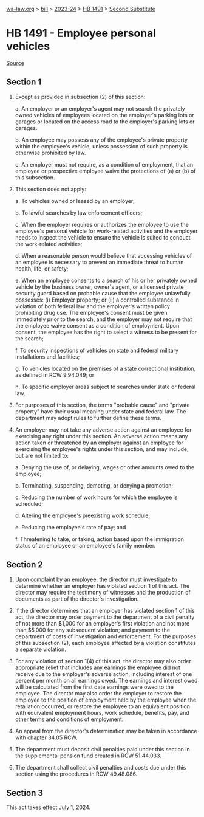 [wa-law.org](/) > [bill](/bill/) > [2023-24](/bill/2023-24/) > [HB 1491](/bill/2023-24/hb/1491/) > [Second Substitute](/bill/2023-24/hb/1491/S2/)

# HB 1491 - Employee personal vehicles

[Source](http://lawfilesext.leg.wa.gov/biennium/2023-24/Pdf/Bills/House%20Bills/1491-S2.pdf)

## Section 1
1. Except as provided in subsection (2) of this section:

    a. An employer or an employer's agent may not search the privately owned vehicles of employees located on the employer's parking lots or garages or located on the access road to the employer's parking lots or garages.

    b. An employee may possess any of the employee's private property within the employee's vehicle, unless possession of such property is otherwise prohibited by law.

    c. An employer must not require, as a condition of employment, that an employee or prospective employee waive the protections of (a) or (b) of this subsection.

2. This section does not apply:

    a. To vehicles owned or leased by an employer;

    b. To lawful searches by law enforcement officers;

    c. When the employer requires or authorizes the employee to use the employee's personal vehicle for work-related activities and the employer needs to inspect the vehicle to ensure the vehicle is suited to conduct the work-related activities;

    d. When a reasonable person would believe that accessing vehicles of an employee is necessary to prevent an immediate threat to human health, life, or safety;

    e. When an employee consents to a search of his or her privately owned vehicle by the business owner, owner's agent, or a licensed private security guard based on probable cause that the employee unlawfully possesses: (i) Employer property; or (ii) a controlled substance in violation of both federal law and the employer's written policy prohibiting drug use. The employee's consent must be given immediately prior to the search, and the employer may not require that the employee waive consent as a condition of employment. Upon consent, the employee has the right to select a witness to be present for the search;

    f. To security inspections of vehicles on state and federal military installations and facilities;

    g. To vehicles located on the premises of a state correctional institution, as defined in RCW 9.94.049; or

    h. To specific employer areas subject to searches under state or federal law.

3. For purposes of this section, the terms "probable cause" and "private property" have their usual meaning under state and federal law. The department may adopt rules to further define these terms.

4. An employer may not take any adverse action against an employee for exercising any right under this section. An adverse action means any action taken or threatened by an employer against an employee for exercising the employee's rights under this section, and may include, but are not limited to:

    a. Denying the use of, or delaying, wages or other amounts owed to the employee;

    b. Terminating, suspending, demoting, or denying a promotion;

    c. Reducing the number of work hours for which the employee is scheduled;

    d. Altering the employee's preexisting work schedule;

    e. Reducing the employee's rate of pay; and

    f. Threatening to take, or taking, action based upon the immigration status of an employee or an employee's family member.

## Section 2
1. Upon complaint by an employee, the director must investigate to determine whether an employer has violated section 1 of this act. The director may require the testimony of witnesses and the production of documents as part of the director's investigation.

2. If the director determines that an employer has violated section 1 of this act, the director may order payment to the department of a civil penalty of not more than $1,000 for an employer's first violation and not more than $5,000 for any subsequent violation; and payment to the department of costs of investigation and enforcement. For the purposes of this subsection (2), each employee affected by a violation constitutes a separate violation.

3. For any violation of section 1(4) of this act, the director may also order appropriate relief that includes any earnings the employee did not receive due to the employer's adverse action, including interest of one percent per month on all earnings owed. The earnings and interest owed will be calculated from the first date earnings were owed to the employee. The director may also order the employer to restore the employee to the position of employment held by the employee when the retaliation occurred, or restore the employee to an equivalent position with equivalent employment hours, work schedule, benefits, pay, and other terms and conditions of employment.

4. An appeal from the director's determination may be taken in accordance with chapter 34.05 RCW.

5. The department must deposit civil penalties paid under this section in the supplemental pension fund created in RCW 51.44.033.

6. The department shall collect civil penalties and costs due under this section using the procedures in RCW 49.48.086.

## Section 3
This act takes effect July 1, 2024.
